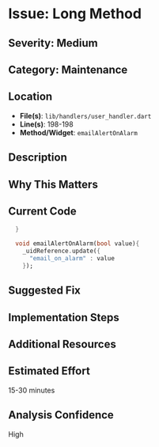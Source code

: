 # Issue: Long Method

## Severity: Medium

## Category: Maintenance

## Location
- **File(s)**: `lib/handlers/user_handler.dart`
- **Line(s)**: 198-198
- **Method/Widget**: `emailAlertOnAlarm`

## Description


## Why This Matters


## Current Code
```dart
  }

  void emailAlertOnAlarm(bool value){
    _uidReference.update({
      "email_on_alarm" : value
    });
```

## Suggested Fix


## Implementation Steps


## Additional Resources


## Estimated Effort
15-30 minutes

## Analysis Confidence
High
